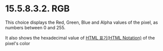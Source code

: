 # 15.5.8.3.2. RGB
This choice displays the Red, Green, Blue and Alpha values of the pixel, as numbers between 0 and 255.

It also shows the hexadecimal value of [HTML 표기(HTML Notation)](./19-glossaryx-html_notation.md) of the pixel's color